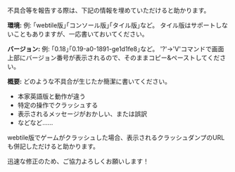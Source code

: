 不具合等を報告する際は、下記の情報を埋めていただけると助かります。

**環境:**
例: ｢webtile版｣｢コンソール版｣｢タイル版｣など。
タイル版はサポートしないこともありますが、一応書いておいてください。

**バージョン:**
例: ｢0.18｣｢0.19-a0-1891-ge1d1fe8｣など。
'?'→'V'コマンドで画面上部にバージョン番号が表示されるので、そのままコピー&ペーストしてください。

**概要:**
どのような不具合が生じたか簡潔に書いてください。

- 本家英語版と動作が違う
- 特定の操作でクラッシュする
- 表示されるメッセージがおかしい、または誤訳
- などなど……

webtile版でゲームがクラッシュした場合、表示されるクラッシュダンプのURLも併記しただけると助かります。


迅速な修正のため、ご協力よろしくお願いします！
